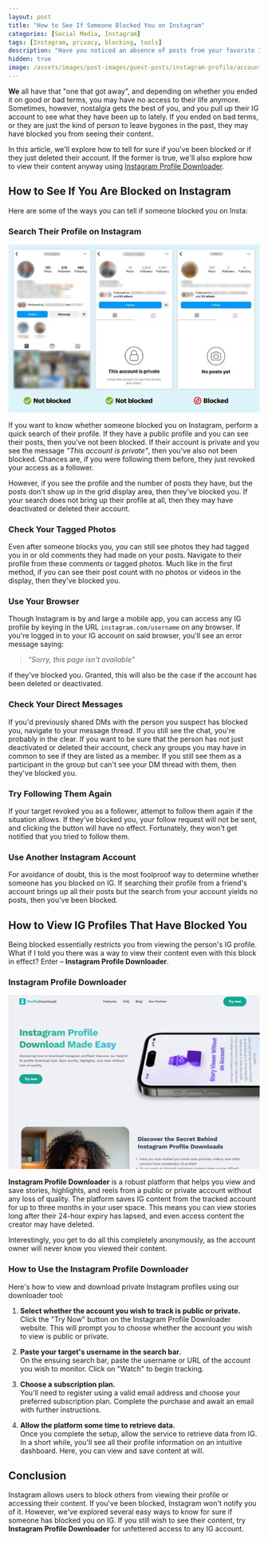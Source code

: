 ```yaml
---
layout: post
title: "How to See If Someone Blocked You on Instagram"
categories: [Social Media, Instagram]
tags: [Instagram, privacy, blocking, tools]
description: "Have you noticed an absence of posts from your favorite IG accounts recently? Read on as we explore easy ways to tell if you've been blocked."
hidden: true
image: /assets/images/post-images/guest-posts/instagram-profile/account-status.png
---
```


**We** all have that "one that got away", and depending on whether you ended it on good or bad terms, you may have no access to their life anymore. Sometimes, however, nostalgia gets the best of you, and you pull up their IG account to see what they have been up to lately. If you ended on bad terms, or they are just the kind of person to leave bygones in the past, they may have blocked you from seeing their content.

In this article, we'll explore how to tell for sure if you've been blocked or if they just deleted their account. If the former is true, we'll also explore how to view their content anyway using <a href="https://profiledownload.org/"  rel="nofollow">Instagram Profile Downloader</a>.

## How to See If You Are Blocked on Instagram

Here are some of the ways you can tell if someone blocked you on Insta:

### Search Their Profile on Instagram

![Instagram Profile Status](/assets/images/post-images/guest-posts/instagram-profile/account-status.png)

If you want to know whether someone blocked you on Instagram, perform a quick search of their profile. If they have a public profile and you can see their posts, then you've not been blocked. If their account is private and you see the message _"This account is private"_, then you've also not been blocked. Chances are, if you were following them before, they just revoked your access as a follower. 

However, if you see the profile and the number of posts they have, but the posts don't show up in the grid display area, then they've blocked you. If your search does not bring up their profile at all, then they may have deactivated or deleted their account.

### Check Your Tagged Photos

Even after someone blocks you, you can still see photos they had tagged you in or old comments they had made on your posts. Navigate to their profile from these comments or tagged photos. Much like in the first method, if you can see their post count with no photos or videos in the display, then they've blocked you.

### Use Your Browser

Though Instagram is by and large a mobile app, you can access any IG profile by keying in the URL `instagram.com/username` on any browser. If you're logged in to your IG account on said browser, you'll see an error message saying:

> _"Sorry, this page isn't available"_

if they've blocked you. Granted, this will also be the case if the account has been deleted or deactivated.

### Check Your Direct Messages

If you'd previously shared DMs with the person you suspect has blocked you, navigate to your message thread. If you still see the chat, you're probably in the clear. If you want to be sure that the person has not just deactivated or deleted their account, check any groups you may have in common to see if they are listed as a member. If you still see them as a participant in the group but can't see your DM thread with them, then they've blocked you.

### Try Following Them Again

If your target revoked you as a follower, attempt to follow them again if the situation allows. If they've blocked you, your follow request will not be sent, and clicking the button will have no effect. Fortunately, they won't get notified that you tried to follow them.

### Use Another Instagram Account

For avoidance of doubt, this is the most foolproof way to determine whether someone has you blocked on IG. If searching their profile from a friend's account brings up all their posts but the search from your account yields no posts, then you've been blocked. 

## How to View IG Profiles That Have Blocked You

Being blocked essentially restricts you from viewing the person's IG profile. What if I told you there was a way to view their content even with this block in effect? Enter – **Instagram Profile Downloader**.

### Instagram Profile Downloader

![Profile Downloader Banner](/assets/images/post-images/guest-posts/instagram-profile/app-banner.png)

**Instagram Profile Downloader** is a robust platform that helps you view and save stories, highlights, and reels from a public or private account without any loss of quality. The platform saves IG content from the tracked account for up to three months in your user space. This means you can view stories long after their 24-hour expiry has lapsed, and even access content the creator may have deleted.

Interestingly, you get to do all this completely anonymously, as the account owner will never know you viewed their content. 

### How to Use the Instagram Profile Downloader

Here's how to view and download private Instagram profiles using our downloader tool:

1. **Select whether the account you wish to track is public or private.**  
   Click the "Try Now" button on the Instagram Profile Downloader website. This will prompt you to choose whether the account you wish to view is public or private.

2. **Paste your target's username in the search bar.**  
   On the ensuing search bar, paste the username or URL of the account you wish to monitor. Click on "Watch" to begin tracking.

3. **Choose a subscription plan.**  
   You'll need to register using a valid email address and choose your preferred subscription plan. Complete the purchase and await an email with further instructions.

4. **Allow the platform some time to retrieve data.**  
   Once you complete the setup, allow the service to retrieve data from IG. In a short while, you'll see all their profile information on an intuitive dashboard. Here, you can view and save content at will. 

## Conclusion

Instagram allows users to block others from viewing their profile or accessing their content. If you've been blocked, Instagram won't notify you of it. However, we've explored several easy ways to know for sure if someone has blocked you on IG. If you still wish to see their content, try **Instagram Profile Downloader** for unfettered access to any IG account.
